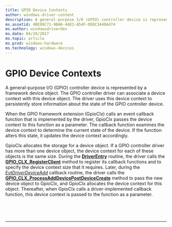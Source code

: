 ```yaml
---
title: GPIO Device Contexts
author: windows-driver-content
description: A general-purpose I/O (GPIO) controller device is represented by a framework device object.
ms.assetid: 4BE99C71-9BA6-44E3-A54F-DE8C3440A474
ms.author: windowsdriverdev
ms.date: 04/20/2017
ms.topic: article
ms.prod: windows-hardware
ms.technology: windows-devices
---
```


# GPIO Device Contexts


A general-purpose I/O (GPIO) controller device is represented by a framework device object. The GPIO controller driver can associate a device context with this device object. The driver uses this device context to persistently store information about the state of the GPIO controller device.

When the GPIO framework extension (GpioClx) calls an event callback function that is implemented by the driver, GpioClx passes the device context to this function as a parameter. The callback function examines the device context to determine the current state of the device. If the function alters this state, it updates the device context accordingly.

GpioClx allocates the storage for a device object. If a GPIO controller driver has more than one device object, the device context for each of these objects is the same size. During the [**DriverEntry**](https://msdn.microsoft.com/library/windows/hardware/ff544113) routine, the driver calls the [**GPIO\_CLX\_RegisterClient**](https://msdn.microsoft.com/library/windows/hardware/hh439490) method to register its callback functions and to specify the device context size that it requires. Later, during the [*EvtDriverDeviceAdd*](https://msdn.microsoft.com/library/windows/hardware/ff541693) callback routine, the driver calls the [**GPIO\_CLX\_ProcessAddDevicePostDeviceCreate**](https://msdn.microsoft.com/library/windows/hardware/hh439484) method to pass the new device object to GpioClx, and GpioClx allocates the device context for this object. Thereafter, when GpioClx calls a driver-implemented callback function, this device context is passed to the function as a parameter.

 

 


--------------------


